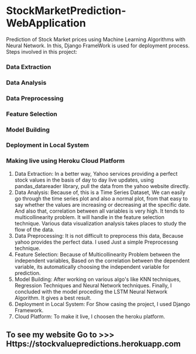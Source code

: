 # StockMarketPrediction-WebApplication
Prediction of Stock Market prices using Machine Learning Algorithms with Neural Network.  In this, Django FrameWork is used for deployment process. 
Steps involved in this project:
### Data Extraction
### Data Analysis
### Data Preprocessing
### Feature Selection
### Model Building
### Deployment in Local System
### Making live using Heroku Cloud Platform

1) Data Extraction:
    In a better way, Yahoo services providing a perfect stock values in the basis of day to day live updates, using pandas_datareader library, pull the data from the yahoo website directly.
2) Data Analysis:
    Because of, this is a Time Series Dataset, We can easily go through the time series plot and also a normal plot, from that easy to say whether the values are increasing or decreasing at the specific date.
    And also that, correlation between all variables is very high. It tends to multicollinearity problem. It will handle in the feature selection technique.
    Various data visualization analysis takes places to study the flow of the data.
3) Data Preprocessing:
    It is not difficult to preprocess this data, Because yahoo provides the perfect data. I used Just a simple Preprocessng technique.
4) Feature Selection:
    Because of Multicollinearity Problem between the independent variables, Based on the correlation between the dependent variable, its automatically choosing the independent variable for prediction.
5) Model Building:
    After working on various algo's like KNN techniques, Regression Techniques and Neural Network techniques. Finally, I concluded with the model proceding the LSTM Neural Network Algorithm. It gives a best result.
6) Deployment in Local System:
    For Show casing the project, I used Django Framework.
7) Cloud Platform:
    To make it live, I choosen the heroku platform. 
## To see my website Go to >>> Https://stockvaluepredictions.herokuapp.com
